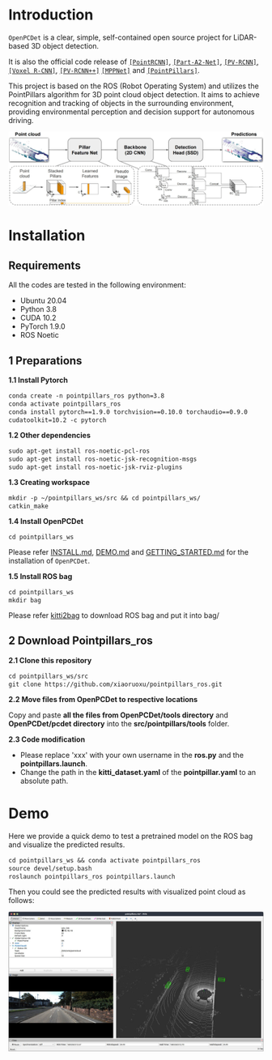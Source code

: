 
# Introduction
`OpenPCDet`  is a clear, simple, self-contained open source project for LiDAR-based 3D object detection.  

It is also the official code release of  [`[PointRCNN]`](https://arxiv.org/abs/1812.04244),  [`[Part-A2-Net]`](https://arxiv.org/abs/1907.03670),  [`[PV-RCNN]`](https://arxiv.org/abs/1912.13192),  [`[Voxel R-CNN]`](https://arxiv.org/abs/2012.15712),  [`[PV-RCNN++]`](https://arxiv.org/abs/2102.00463)    [`[MPPNet]`](https://arxiv.org/abs/2205.05979)  and  [`[PointPillars]`](https://arxiv.org/abs/1812.05784). 

This project is based on the ROS (Robot Operating System) and utilizes the PointPillars algorithm for 3D point cloud object detection. It aims to achieve recognition and tracking of objects in the surrounding environment, providing environmental perception and decision support for autonomous driving.  

![PointPillar](https://github.com/xiaoruoxu/pointpillars_ros/blob/main/docs/PointPillar.jpg)

# Installation
## Requirements
All the codes are tested in the following environment:
-   Ubuntu 20.04
-   Python 3.8
-   CUDA 10.2
-   PyTorch 1.9.0
-   ROS Noetic  
## 1 Preparations
**1.1 Install Pytorch**
```
conda create -n pointpillars_ros python=3.8  
conda activate pointpillars_ros  
conda install pytorch==1.9.0 torchvision==0.10.0 torchaudio==0.9.0 cudatoolkit=10.2 -c pytorch  
```
**1.2 Other dependencies**
```
sudo apt-get install ros-noetic-pcl-ros  
sudo apt-get install ros-noetic-jsk-recognition-msgs  
sudo apt-get install ros-noetic-jsk-rviz-plugins  
```
**1.3 Creating workspace**
```
mkdir -p ~/pointpillars_ws/src && cd pointpillars_ws/ 
catkin_make  
```
**1.4 Install OpenPCDet**
```
cd pointpillars_ws     
```
Please refer [INSTALL.md](https://github.com/open-mmlab/OpenPCDet/blob/master/docs/INSTALL.md), [DEMO.md](https://github.com/open-mmlab/OpenPCDet/blob/master/docs/DEMO.md) and [GETTING_STARTED.md](https://github.com/open-mmlab/OpenPCDet/blob/master/docs/GETTING_STARTED.md) for the installation of `OpenPCDet`.

**1.5 Install ROS bag**
```
cd pointpillars_ws  
mkdir bag  
```
Please refer [kitti2bag](https://github.com/tomas789/kitti2bag) to download ROS bag and put it into bag/  
## 2 Download Pointpillars_ros
**2.1 Clone this repository**
```
cd pointpillars_ws/src  
git clone https://github.com/xiaoruoxu/pointpillars_ros.git  
```
**2.2 Move files from OpenPCDet to respective locations**

Copy and paste **all the files from OpenPCDet/tools directory** and **OpenPCDet/pcdet directory** into the **src/pointpillars/tools** folder.

**2.3 Code modification**

 - Please replace 'xxx' with your own username in the **ros.py** and the **pointpillars.launch**.
 - Change the path in the **kitti_dataset.yaml** of the **pointpillar.yaml** to an absolute path.
 # Demo
 Here we provide a quick demo to test a pretrained model on the ROS bag and visualize the predicted results.
 ```
cd pointpillars_ws && conda activate pointpillars_ros  
source devel/setup.bash  
roslaunch pointpillars_ros pointpillars.launch  
```
Then you could see the predicted results with visualized point cloud as follows:

![pointpillars_ros](https://github.com/xiaoruoxu/pointpillars_ros/blob/main/docs/pointpillars_ros.jpg)
